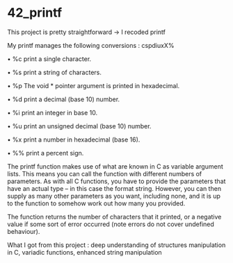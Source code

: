 # 42_printf
This project is pretty straightforward -> I recoded printf

My printf manages the following conversions : cspdiuxX%

• %c print a single character.

• %s print a string of characters.

• %p The void * pointer argument is printed in hexadecimal.

• %d print a decimal (base 10) number.

• %i print an integer in base 10.

• %u print an unsigned decimal (base 10) number.

• %x print a number in hexadecimal (base 16).

• %% print a percent sign.

The printf function makes use of what are known in C as variable argument lists. This means you can call the function with different numbers of parameters.
As with all C functions, you have to provide the parameters that have an actual type – in this case the format string. However, you can then supply as many other parameters as you want, including none, and it is up to the function to somehow work out how many you provided.

The function returns the number of characters that it printed, or a negative value if some sort of error occurred (note errors do not cover undefined behaviour).

What I got from this project : deep understanding of structures manipulation in C, variadic functions, enhanced string manipulation
